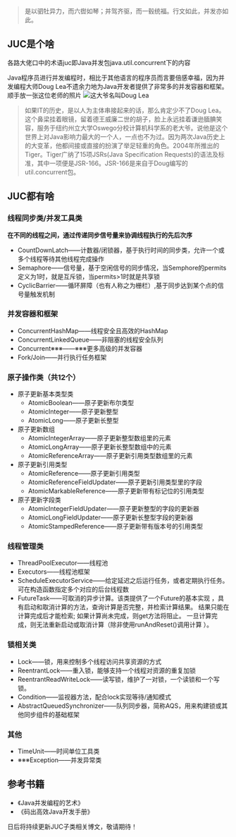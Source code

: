 > 是以驷牡异力，而六辔如琴；并驾齐驱，而一毂统福。行文如此，并发亦如此。

## JUC是个啥
各路大佬口中的术语juc即Java并发包java.util.concurrent下的内容

Java程序员进行并发编程时，相比于其他语言的程序员而言要倍感幸福，因为并发编程大师Doug Lea不遗余力地为Java开发者提供了非常多的并发容器和框架。顺手放一张这位老师的照片
![这大爷名叫Doug Lea](https://bkimg.cdn.bcebos.com/pic/2934349b033b5bb502db9e8436d3d539b600bcb8?x-bce-process=image/resize,m_lfit,w_268,limit_1/format,f_jpg)

>如果IT的历史，是以人为主体串接起来的话，那么肯定少不了Doug Lea。这个鼻梁挂着眼镜，留着德王威廉二世的胡子，脸上永远挂着谦逊腼腆笑容，服务于纽约州立大学Oswego分校计算机科学系的老大爷。说他是这个世界上对Java影响力最大的一个人，一点也不为过。因为两次Java历史上的大变革，他都间接或直接的扮演了举足轻重的角色。2004年所推出的Tiger。Tiger广纳了15项JSRs(Java Specification Requests)的语法及标准，其中一项便是JSR-166。JSR-166是来自于Doug编写的util.concurrent包。


## JUC都有啥

### 线程同步类/并发工具类
**在不同的线程之间，通过传递同步信号量来协调线程执行的先后次序**

 - CountDownLatch——计数器/闭锁器，基于执行时间的同步类，允许一个或多个线程等待其他线程完成操作
 - Semaphore——信号量，基于空闲信号的同步情况，当Semphore的permits定义为1时，就是互斥锁，当permits>1时就是共享锁
 - CyclicBarrier——循环屏障（也有人称之为栅栏）,基于同步达到某个点的信号量触发机制

### 并发容器和框架
  - ConcurrentHashMap——线程安全且高效的HashMap
  - ConcurrentLinkedQueue——非阻塞的线程安全队列
  - Concurrent※※※——※※※更多高级的并发容器
  - Fork/Join——并行执行任务框架

### 原子操作类（共12个）
- 原子更新基本类型类
    - AtomicBoolean——原子更新布尔类型
    - AtomicInteger——原子更新整型
    - AtomicLong——原子更新长整型
- 原子更新数组
    - AtomicIntegerArray——原子更新整型数组里的元素
    - AtomicLongArray——原子更新长整型数组中的元素
    - AtomicReferenceArray——原子更新引用类型数组里的元素
- 原子更新引用类型
    - AtomicReference——原子更新引用类型
    - AtomicReferenceFieldUpdater——原子更新引用类型里的字段
    - AtomicMarkableReference——原子更新带有标记位的引用类型
- 原子更新字段类
    - AtomicIntegerFieldUpdater——原子更新整型的字段的更新器
    - AtomicLongFieldUpdater——原子更新长整型字段的更新器
    - AtomicStampedReference——原子更新带有版本号的引用类型

### 线程管理类
  - ThreadPoolExecutor——线程池
  - Executors——线程池框架
  - ScheduleExecutorService——给定延迟之后运行任务，或者定期执行任务。可在构造函数指定多个对应的后台线程数
  - FutureTask——可取消的异步计算。该类提供了一个Future的基本实现 ，具有启动和取消计算的方法，查询计算是否完整，并检索计算结果。 结果只能在计算完成后才能检索; 如果计算尚未完成，则get方法将阻止。 一旦计算完成，则无法重新启动或取消计算（除非使用runAndReset()调用计算 ）。 

### 锁相关类
  - Lock——锁，用来控制多个线程访问共享资源的方式
  - ReentrantLock——重入锁，能够支持一个线程对资源的重复加锁
  - ReentrantReadWriteLock——读写锁，维护了一对锁，一个读锁和一个写锁。
  - Condition——监视器方法，配合lock实现等待/通知模式
  - AbstractQueuedSynchronizer——队列同步器，简称AQS，用来构建锁或其他同步组件的基础框架

### 其他
  - TimeUnit——时间单位工具类
  - ※※※Exception——并发异常类

## 参考书籍
- 《Java并发编程的艺术》
- 《码出高效Java开发手册》

日后将持续更新JUC子类相关博文，敬请期待！